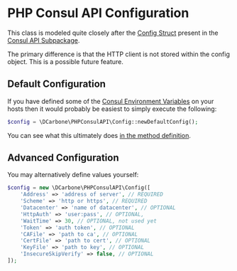 # PHP Consul API Configuration

This class is modeled quite closely after the
[Config Struct](https://github.com/hashicorp/consul/blob/master/api/api.go#L101) present in the 
[Consul API Subpackage](https://github.com/hashicorp/consul/tree/master/api).

The primary difference is that the HTTP client is not stored within the config object.  This is a possible future
feature.

## Default Configuration

If you have defined some of the [Consul Environment Variables](https://www.consul.io/docs/agent/options.html)
on your hosts then it would probably be easiest to simply execute the following:

```php
$config = \DCarbone\PHPConsulAPI\Config::newDefaultConfig();
```

You can see what this ultimately does [in the method definition](../src/Config.php#L47).
 
## Advanced Configuration

You may alternatively define values yourself:

```php
$config = new \DCarbone\PHPConsulAPI\Config([
    'Address' => 'address of server', // REQUIRED 
    'Scheme' => 'http or https', // REQUIRED
    'Datacenter' => 'name of datacenter', // OPTIONAL
    'HttpAuth' => 'user:pass', // OPTIONAL,
    'WaitTime' => 30, // OPTIONAL, not used yet
    'Token' => 'auth token', // OPTIONAL
    'CAFile' => 'path to ca', // OPTIONAL
    'CertFile' => 'path to cert', // OPTIONAL
    'KeyFile' => 'path to key', // OPTIONAL
    'InsecureSkipVerify' => false, // OPTIONAL
]);
```